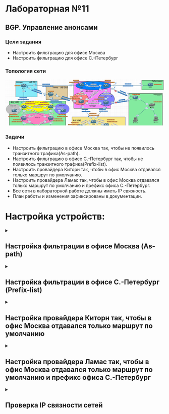 # Лабораторная №11

## BGP. Управление анонсами

### Цели задания

- Настроить фильтрацию для офисе Москва
- Настроить фильтрацию для офисе С.-Петербург

### Топология сети

![](./img/lab_10.png)

### Задачи

- Настроить фильтрацию в офисе Москва так, чтобы не появилось транзитного трафика(As-path).
- Настроить фильтрацию в офисе С.-Петербург так, чтобы не появилось транзитного трафика(Prefix-list).
- Настроить провайдера Киторн так, чтобы в офис Москва отдавался только маршрут по умолчанию.
- Настроить провайдера Ламас так, чтобы в офис Москва отдавался только маршрут по умолчанию и префикс офиса С.-Петербург.
- Все сети в лабораторной работе должны иметь IP связность.
- План работы и изменения зафиксированы в документации.

# Настройка устройств:

<details>

<summary><H2>Настройка фильтрации в офисе Москва (As-path)</H2></summary>

При подключении к двум провайдерам возможна ситуации, когда **"наша"** AS может стать транзитной из-за того, что он анонсирует сети провайдеров друг другу. Чтобы предотвратить такое поведение "наша" AS должна анонсировать только **"свои"** сети, т.е. с пустым значением AS path.

### Создаем фильтр на R14 и R15

```
ip as-path access-list 1 permit ^$
```

### Применяем фильтр на вышестоящего провайдера

#### R14

```
!
router bgp 1001
 !
 address-family ipv4
  neighbor 207.231.240.1 filter-list 1 out
 exit-address-family
 !
 address-family ipv6
  neighbor 2001:1860:4000:100::1 filter-list 1 out
 exit-address-family
!

```

#### R15

```
!
router bgp 1001
 !
 address-family ipv4
  neighbor 128.249.190.1 filter-list 1 out
 exit-address-family
 !
 address-family ipv6
  neighbor 2001:468:1A08:1001::1 filter-list 1 out
 exit-address-family
!

```

### Проверка

#### R14 префиксы отдаваемые провайдеру

!["R14 префиксы отдаваемые провайдеру"](./img/advertised-routes_R14.png)

#### R15 префиксы отдаваемые провайдеру

!["R15 префиксы отдаваемые провайдеру"](./img/advertised-routes_R15.png)

Задача по предотвращению появления транзитного трафика в офисе Москва выполнена.

</details>

<details>

<summary><H2>Настройка фильтрации в офисе С.-Петербург (Prefix-list)</H2></summary>

Проблема с транзитным трафиком в офисе С.-Петербург аналогична проблеме в офисе Москва. Для ее решения используем prefix-list.

### Создаем prefix-list на R18

```
!
ip prefix-list pl_OUT seq 10 permit 67.73.193.0/30
ip prefix-list pl_OUT seq 20 permit 64.210.65.0/30
!
!
ipv6 prefix-list pl_OUT_v6 seq 10 permit 2C0F:F400:10FF:1::/64
ipv6 prefix-list pl_OUT_v6 seq 20 permit 2C0F:F400:10FF:2::/64
!

```

### Применяем prefix-list на вышестоящего провайдера

```
!
router bgp 2042
 !
 address-family ipv4
  neighbor 64.210.65.1 prefix-list pl_OUT out
  neighbor 67.73.193.1 prefix-list pl_OUT out
 exit-address-family
 !
 address-family ipv6
  neighbor 2C0F:F400:10FF:1::1 prefix-list pl_OUT_v6 out
  neighbor 2C0F:F400:10FF:2::1 prefix-list pl_OUT_v6 out
 exit-address-family
!

```

### Проверка

#### R18 префиксы отдаваемые провайдеру

!["R18 префиксы отдаваемые провайдеру"](./img/advertised-routes_R18.png)

Задача по предотвращению появления транзитного трафика в офисе С.-Петербург выполнена.

</details>

<details>

<summary><H2>Настройка провайдера Киторн так, чтобы в офис Москва отдавался только маршрут по умолчанию</H2></summary>

Создаем маршруты по умолчанию и route-map для фильтрации анонсируемых префиксов.

```
!
ip route 0.0.0.0 0.0.0.0 Null0
!
ip prefix-list pl_DEF seq 10 permit 0.0.0.0/0
!
ipv6 route ::/0 Null0
!
ipv6 prefix-list pl_DEF_ipv6 seq 5 permit ::/0
!
route-map rm_DEF_ipv6 permit 10
 match ipv6 address prefix-list pl_DEF_ipv6
!
route-map rm_DEF permit 10
 match ip address prefix-list pl_DEF
!
```

Настраиваем передачу маршрута по умолчанию и запрет передачи остальных префиксов.

```
!
router bgp 101
 !
 address-family ipv4
  neighbor 207.231.240.2 default-originate
  neighbor 207.231.240.2 route-map rm_DEF out
 exit-address-family
 !
 address-family ipv6
  neighbor 2001:1860:4000:100::2 default-originate
  neighbor 2001:1860:4000:100::2 route-map rm_DEF_ipv6 out
 exit-address-family
!
```

### Проверка

#### R14 префиксы получаемые от провайдера

!["R14 префиксы получаемые от провайдера"](./img/get-routes_R14.png)

</details>

<details>

<summary><H2>Настройка провайдера Ламас так, чтобы в офис Москва отдавался только маршрут по умолчанию и префикс офиса С.-Петербург</H2></summary>

Создаем маршруты по умолчанию и route-map для фильтрации анонсируемых префиксов.

```
ip route 0.0.0.0 0.0.0.0 Null0
!
ip prefix-list pl_DEF_SPB seq 10 permit 67.73.193.0/30
ip prefix-list pl_DEF_SPB seq 20 permit 64.210.65.0/30
ip prefix-list pl_DEF_SPB seq 30 permit 0.0.0.0/0
!
ipv6 route ::/0 Null0
!
ipv6 prefix-list pl_DEF_SPB_ipv6 seq 10 permit 2C0F:F400:10FF:1::/64
ipv6 prefix-list pl_DEF_SPB_ipv6 seq 20 permit 2C0F:F400:10FF:2::/64
ipv6 prefix-list pl_DEF_SPB_ipv6 seq 30 permit ::/0
!
route-map rm_DEF_SPB permit 10
 match ip address prefix-list pl_DEF_SPB
!
route-map rm_DEF_SPB_ipv6 permit 10
 match ipv6 address prefix-list pl_DEF_SPB_ipv6
!

```

Настраиваем передачу маршрута по умолчанию и передачи необходимых префиксов префиксов.

```
!
router bgp 301
 !
 address-family ipv4
  neighbor 128.249.190.2 default-originate
  neighbor 128.249.190.2 route-map rm_DEF_SPB out
 exit-address-family
 !
 address-family ipv6
  neighbor 2001:468:1A08:1001::2 default-originate
  neighbor 2001:468:1A08:1001::2 route-map rm_DEF_SPB_ipv6 out
 exit-address-family
!

```

### Проверка

#### R15 префиксы получаемые от провайдера

!["R15 префиксы получаемые от провайдера"](./img/get-routes_R15.png)

</details>

<details>

<summary><H2>Проверка IP связности сетей</H2></summary>

</details>
